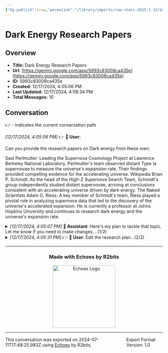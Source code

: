 ```yaml
---
{"dg-publish":true,"permalink":"/library/imports/raw-chats-2025-1-12/dark-energy-research-papers/"}
---
```


# Dark Energy Research Papers

## Overview
- **Title:** Dark Energy Research Papers 
- **Url:** [https://gemini.google.com/app/5993c83008ca435e](https://gemini.google.com/app/5993c83008ca435e)
- **ID:** 5993c83008ca435e
- **Created:** 12/17/2024, 4:05:06 PM
- **Last Updated:** 12/17/2024, 4:58:34 PM
- **Total Messages:** 10

## Conversation
👉 - Indicates the current conversation path

<i>[12/17/2024, 4:05:06 PM]</i> 👉 <b>👤 User</b>: 

Can you provide the research papers on Dark energy from these men:

Saul Perlmutter: Leading the Supernova Cosmology Project at Lawrence Berkeley National Laboratory, Perlmutter's team observed distant Type Ia supernovae to measure the universe's expansion rate. Their findings provided compelling evidence for the accelerating universe. 
Wikipedia
Brian P. Schmidt: As the head of the High-Z Supernova Search Team, Schmidt's group independently studied distant supernovae, arriving at conclusions consistent with an accelerating universe driven by dark energy. 
The Naked Scientists
Adam G. Riess: A key member of Schmidt's team, Riess played a pivotal role in analyzing supernova data that led to the discovery of the universe's accelerated expansion. He is currently a professor at Johns Hopkins University and continues to research dark energy and the universe's expansion rate.<br>

<details style="margin-left: 0px">
<summary><i>[12/17/2024, 4:05:07 PM]</i> <b>🤖 Assistant</b>: Here's my plan to tackle that topic. Let me know if you need to make changes....(1/2)</summary>

---

<i>[12/17/2024, 4:05:07 PM]</i> <b>🤖 Assistant</b>: 

Here's my plan to tackle that topic. Let me know if you need to make changes.
http://googleusercontent.com/deep_research_confirmation_content/0
<br>

---

</details>

<details style="margin-left: 0px">
<summary><i>[12/17/2024, 4:05:31 PM]</i> 👉 <b>👤 User</b>: Edit the research plan...(2/2)</summary>

---

<i>[12/17/2024, 4:05:31 PM]</i> 👉 <b>👤 User</b>: Edit the research plan<br>

<details style="margin-left: 23px">
<summary><i>[12/17/2024, 4:05:32 PM]</i> <b>🤖 Assistant</b>: This is the current plan. What changes do you want to make?...(1/2)</summary>

---

<i>[12/17/2024, 4:05:32 PM]</i> <b>🤖 Assistant</b>: 

This is the current plan. What changes do you want to make?

Can you provide the research papers on Dark energy from these men?
(1) Find research papers on dark energy by Saul Perlmutter.
(2) Find research papers on dark energy by Brian P. Schmidt.
(3) Find research papers on dark energy by Adam G. Riess.
(4) For each of the men, find their most cited papers on dark energy.
(5) For each of the men, find their latest papers on dark energy.
(6) Find papers where all three men collaborated on dark energy research.
<br>

---

</details>

<details style="margin-left: 23px">
<summary><i>[12/17/2024, 4:06:16 PM]</i> 👉 <b>👤 User</b>: make note on whether you find the actual source document or a summary or analysis from others. Use Wikipedia as a reference...(2/2)</summary>

---

<i>[12/17/2024, 4:06:16 PM]</i> 👉 <b>👤 User</b>: make note on whether you find the actual source document or a summary or analysis from others. Use Wikipedia as a reference<br>

<details style="margin-left: 46px">
<summary><i>[12/17/2024, 4:06:17 PM]</i> <b>🤖 Assistant</b>: I've updated the plan. Let me know if you'd like to change anything....(1/2)</summary>

---

<i>[12/17/2024, 4:06:17 PM]</i> <b>🤖 Assistant</b>: 

I've updated the plan. Let me know if you'd like to change anything.
http://googleusercontent.com/deep_research_confirmation_content/1
<br>

---

</details>

<details style="margin-left: 46px">
<summary><i>[12/17/2024, 4:06:25 PM]</i> 👉 <b>👤 User</b>: Start research...(2/2)</summary>

---

<i>[12/17/2024, 4:06:25 PM]</i> 👉 <b>👤 User</b>: Start research<br>

<details style="margin-left: 69px">
<summary><i>[12/17/2024, 4:06:26 PM]</i> <b>🤖 Assistant</b>: I've completed your research. Feel free to ask me follow-up questions or request changes....(1/2)</summary>

---

<i>[12/17/2024, 4:06:26 PM]</i> <b>🤖 Assistant</b>: 

I've completed your research. Feel free to ask me follow-up questions or request changes.

http://googleusercontent.com/immersive_entry_chip/0
<br>

---

</details>

<details style="margin-left: 69px">
<summary><i>[12/17/2024, 4:58:33 PM]</i> 👉 <b>👤 User</b>: to actually get copies of any of these papers, I end up spending money to pay off journals and others who are barriers to information, correct? Are there any publicly available PDFs of these papers?...(2/2)</summary>

---

<i>[12/17/2024, 4:58:33 PM]</i> 👉 <b>👤 User</b>: to actually get copies of any of these papers, I end up spending money to pay off journals and others who are barriers to information, correct? Are there any publicly available PDFs of these papers?<br>
<i>[12/17/2024, 4:58:34 PM]</i> 👉 <b>🤖 Assistant</b>: 

Unfortunately, you are correct. Many academic journals operate on a subscription basis, meaning that accessing the full text of research papers often requires payment. This can be a significant barrier to accessing information, especially for individuals without institutional affiliations or funding.

However, there are sometimes ways to access these papers for free:

* **Pre-print servers:** Many researchers make their papers available on pre-print servers like arXiv (pronounced "archive") [1] before formal publication. These versions might not be the final, peer-reviewed versions, but they often contain the core findings. You can find some of the papers mentioned in the report on arXiv, such as "The Hubble Tension and Early Dark Energy" by Riess and Kamionkowski [1].
* **Author websites:** Some researchers make their publications available on their personal or institutional websites. You can check the websites of Perlmutter, Schmidt, and Riess to see if they provide open access to their papers.
* **Open access journals:** A growing number of journals publish research with open access policies, making them freely available to the public. You can try searching for these papers in open access databases like the Directory of Open Access Journals (DOAJ).
* **Institutional repositories:** Universities and research institutions often have online repositories where their researchers deposit their work. You can try searching the repositories of Lawrence Berkeley National Laboratory, Australian National University, and Johns Hopkins University.

I'd be happy to help you locate specific papers on pre-print servers or author websites if you have any in mind. Just let me know the title or authors, and I'll do my best to find a publicly available version.<br>

---

</details>

---

</details>

---

</details>

---

</details>

---

<div align="center">

### Made with Echoes by R2bits

<a href="https://echoes.r2bits.com">
  <img src="https://images.squarespace-cdn.com/content/v1/6493af4741c13939d335f0b8/18b27467-2da2-43b7-8d44-234bccf4f462/MINI_ECHOES_LOGO_NORMAL_WHITE_TEXT_SMALL-05-14+%281%29.png?format=300w" alt="Echoes Logo" width="200"/>
</a>

</div>

---

<div style="display: flex; justify-content: space-between;">
  <span>This conversation was exported on 2024-07-11T17:48:25.983Z using <a href="https://echoes.r2bits.com">Echoes</a> by R2bits.</span>
  <span>Export Format Version: 1.0</span>
</div>
